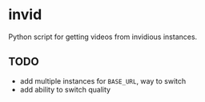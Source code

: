 # invid

Python script for getting videos from invidious instances.


## TODO
- add multiple instances for `BASE_URL`, way to switch
- add ability to switch quality
